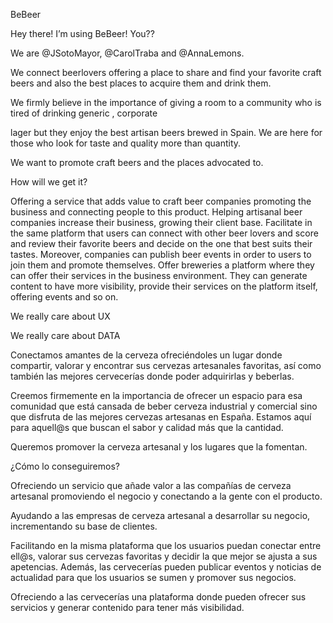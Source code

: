 BeBeer



Hey there!  I’m using BeBeer! You??



We are @JSotoMayor, @CarolTraba and @AnnaLemons.



We connect beerlovers offering a place to share and find your favorite craft beers and also the best places to acquire them and drink them. 



We firmly believe in the importance of giving a room to a community who is tired of  drinking generic , corporate 

lager but they enjoy the best artisan beers brewed in Spain. We are here for those who look for taste and quality more than quantity.



We want to promote craft beers and the places advocated to.



How will we get it?

Offering a service that adds value to craft beer companies promoting the business and connecting people to this product.
Helping artisanal beer companies increase their business, growing their client base.
Facilitate in the same platform that users can connect with other beer lovers and score and review their favorite beers and decide on the one that best suits their tastes. Moreover, companies can publish beer events in order to users to join them and promote themselves.
Offer breweries a platform where they can offer their services in the business environment. They can generate content to have more visibility, provide their services on the platform itself, offering events and so on.


We really care about UX



We really care about DATA





Conectamos amantes de la cerveza ofreciéndoles un lugar donde compartir, valorar y encontrar sus cervezas artesanales favoritas, así como también las mejores cervecerías donde poder adquirirlas y beberlas.



Creemos firmemente en la importancia de ofrecer un espacio para esa comunidad que está cansada de beber cerveza industrial y comercial sino que disfruta de las mejores cervezas artesanas en España. Estamos aquí para aquell@s que buscan el sabor y calidad más que la cantidad.



Queremos promover la cerveza artesanal y los lugares que la fomentan.



¿Cómo lo conseguiremos?



Ofreciendo un servicio que añade valor a las compañías de cerveza artesanal promoviendo el negocio y conectando a la gente con el producto.



Ayudando a las empresas de cerveza artesanal a desarrollar  su negocio, incrementando su base de clientes.



Facilitando en la misma plataforma que los usuarios puedan conectar entre ell@s, valorar sus cervezas favoritas y decidir la que mejor se ajusta a sus apetencias. Además, las cervecerías pueden publicar eventos y noticias de actualidad para que los usuarios se sumen y promover sus negocios.



Ofreciendo a las cervecerías una plataforma donde pueden ofrecer sus servicios y generar contenido para tener más visibilidad.



